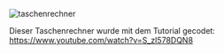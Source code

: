 ![taschenrechner](https://github.com/user-attachments/assets/ba3b12ec-a9a3-4749-9940-61129f772228)

Dieser Taschenrechner wurde mit dem Tutorial gecodet: https://www.youtube.com/watch?v=S_zI578DQN8
